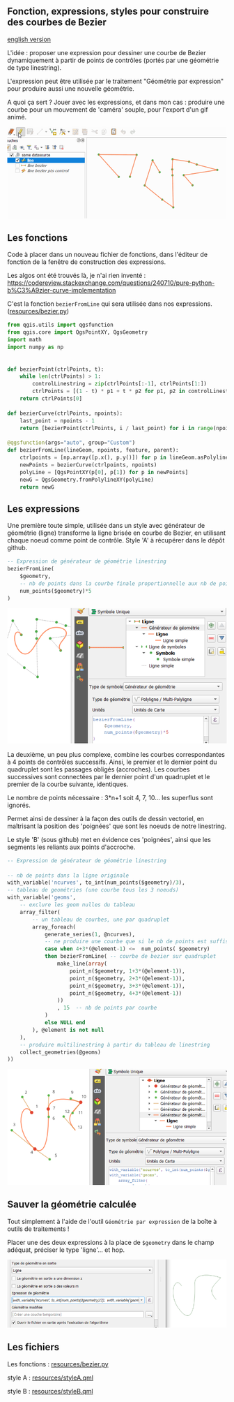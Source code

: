## Fonction, expressions, styles pour construire des courbes de Bezier

[english version](README.md)

L'idée : proposer une expression pour dessiner une courbe de Bezier dynamiquement à partir de points de contrôles (portés par une géométrie de type linestring).

L'expression peut être utilisée par le traitement "Géométrie par expression" pour produire aussi une nouvelle géométrie.

A quoi ça sert ? Jouer avec les expressions, et dans mon cas : produire une courbe pour un mouvement de 'caméra' souple, pour l'export d'un gif animé.

![Démo](bezier.gif)

## Les fonctions

Code à placer dans un nouveau fichier de fonctions, dans l'éditeur de fonction de la fenêtre de construction des expressions.

Les algos ont été trouvés là, je n'ai rien inventé : https://codereview.stackexchange.com/questions/240710/pure-python-b%C3%A9zier-curve-implementation

C'est la fonction `bezierFromLine` qui sera utilisée dans nos expressions. ([resources/bezier.py](resources/bezier.py))

```python
from qgis.utils import qgsfunction
from qgis.core import QgsPointXY, QgsGeometry
import math
import numpy as np


def bezierPoint(ctrlPoints, t):
    while len(ctrlPoints) > 1:
        controlLinestring = zip(ctrlPoints[:-1], ctrlPoints[1:])
        ctrlPoints = [(1 - t) * p1 + t * p2 for p1, p2 in controlLinestring]
    return ctrlPoints[0]

def bezierCurve(ctrlPoints, npoints):
    last_point = npoints - 1
    return [bezierPoint(ctrlPoints, i / last_point) for i in range(npoints)]

@qgsfunction(args="auto", group="Custom")
def bezierFromLine(lineGeom, npoints, feature, parent):
    ctrlpoints = [np.array([p.x(), p.y()]) for p in lineGeom.asPolyline()]
    newPoints = bezierCurve(ctrlpoints, npoints)
    polyLine = [QgsPointXY(p[0], p[1]) for p in newPoints]
    newG = QgsGeometry.fromPolylineXY(polyLine)
    return newG
```

## Les expressions

Une première toute simple, utilisée dans un style avec générateur de géométrie (ligne) transforme la ligne brisée en courbe de Bezier, en utilisant chaque noeud comme point de contrôle. Style 'A' à récupérer dans le dépôt github.

```sql
-- Expression de générateur de géométrie linestring
bezierFromLine(
    $geometry, 
    -- nb de points dans la courbe finale proportionnelle aux nb de points de la ligne originale
    num_points($geometry)*5 
)
```

![Style A](styleA.png)


La deuxième, un peu plus complexe, combine les courbes correspondantes à 4 points de contrôles successifs. Ainsi, le premier et le dernier point du quadruplet sont les passages obligés (accroches). Les courbes successives sont connectées par le dernier point d'un quadruplet et le premier de la courbe suivante, identiques.

Le nombre de points nécessaire : 3*n+1  soit 4, 7, 10... les superflus sont ignorés.

Permet ainsi de dessiner à la façon des outils de dessin vectoriel, en maîtrisant la position des 'poignées' que sont les noeuds de notre linestring.

Le style 'B' (sous github) met en évidence ces 'poignées', ainsi que les segments les reliants aux points d'accroche.

```sql
-- Expression de générateur de géométrie linestring

-- nb de points dans la ligne originale
with_variable('ncurves', to_int(num_points($geometry)/3), 
-- tableau de geométries (une courbe tous les 3 noeuds)
with_variable('geoms', 
    -- exclure les geom nulles du tableau
	array_filter(
        -- un tableau de courbes, une par quadruplet
        array_foreach(
            generate_series(1, @ncurves),
            -- ne produire une courbe que si le nb de points est suffisant
            case when 4+3*(@element-1) <=  num_points( $geometry)
            then bezierFromLine( -- courbe de bezier sur quadruplet
                make_line(array(
                    point_n($geometry, 1+3*(@element-1)),
                    point_n($geometry, 2+3*(@element-1)),
                    point_n($geometry, 3+3*(@element-1)),
                    point_n($geometry, 4+3*(@element-1))
                ))
                , 15  -- nb de points par courbe
            )
            else NULL end
        ), @element is not null
    ),
    -- produire multilinestring à partir du tableau de linestring
	collect_geometries(@geoms)
))

```

![Style B](styleB.png)

## Sauver la géométrie calculée

Tout simplement à l'aide de l'outil `Géométrie par expression` de la boîte à outils de traitements !

Placer une des deux expressions à la place de `$geometry` dans le champ adéquat, préciser le type 'ligne'... et hop.

![processing](processing.png)

## Les fichiers

Les fonctions : [resources/bezier.py](resources/bezier.py)

style A : [resources/styleA.qml](resources/styleA.qml)

style B : [resources/styleB.qml](resources/styleB.qml)
